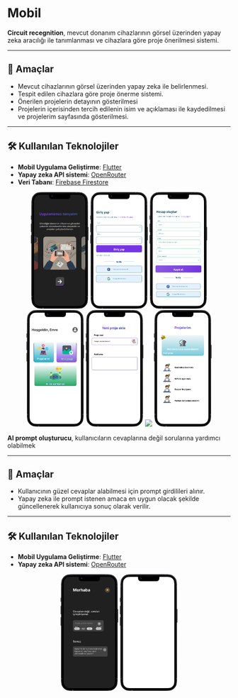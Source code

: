 # Mobil

**Circuit recegnition**, mevcut donanım cihazlarının görsel üzerinden yapay zeka aracılığı ile tanımlanması ve cihazlara göre proje önerilmesi sistemi.

---

## 🚀 Amaçlar

- Mevcut cihazlarının görsel üzerinden yapay zeka ile belirlenmesi.
- Tespit edilen cihazlara göre proje önerme sistemi.
- Önerilen projelerin detayının gösterilmesi
- Projelerin içerisinden tercih edilenin isim ve açıklaması ile kaydedilmesi ve projelerim sayfasında gösterilmesi.   

---


## 🛠 Kullanılan Teknolojiler

- **Mobil Uygulama Geliştirme**: [Flutter](https://flutter.dev/)
- **Yapay zeka API sistemi**: [OpenRouter](https://openrouter.ai/)
- **Veri Tabanı**: [Firebase Firestore](https://firebase.google.com/docs/firestore)


<div align="center"> 
  <img src="assets/circuit-recognition/welcome-screen.png" width="130" />
  <img src="assets/circuit-recognition/login-screen.png" width="130" />
  <img src="assets/circuit-recognition/signup-screen.png" width="130" />
  <img src="assets/circuit-recognition/home.png" width="130" />
  <img src="assets/circuit-recognition/new-project.png" width="130" />
  <img src="assets/circuit-recognition/project-proposal.png" width="130" />
  <img src="assets/circuit-recognition/my-project.png" width="130" />
  
</div> 


**AI prompt oluşturucu**, kullanıcıların cevaplarına değil sorularına yardımcı olabilmek

---

## 🚀 Amaçlar

- Kullanıcının güzel cevaplar alabilmesi için prompt girdilileri alınır.
- Yapay zeka ile prompt istenen amaca en uygun olacak şekilde güncellenerek kullanıcıya sonuç olarak verilir.
   

---


## 🛠 Kullanılan Teknolojiler

- **Mobil Uygulama Geliştirme**: [Flutter](https://flutter.dev/)
- **Yapay zeka API sistemi**: [OpenRouter](https://openrouter.ai/)

<div align="center"> 
  <img src="assets/ai-prompt-duzeltici/dark-mode.png" width="130" />
  <img src="assets/ai-prompt-duzeltici/light-mode.png" width="130" />
  
</div> 

